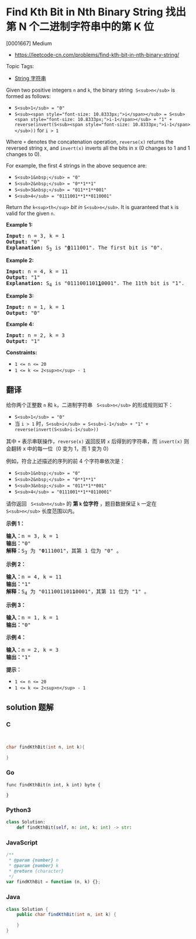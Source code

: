 # Find Kth Bit in Nth Binary String 找出第 N 个二进制字符串中的第 K 位

[0001667] Medium

- https://leetcode-cn.com/problems/find-kth-bit-in-nth-binary-string/

Topic Tags:

- [String 字符串](https://leetcode-cn.com/tag/string/)

Given two positive integers `n` and `k`, the binary string  `S<sub>n</sub>` is formed as follows:

- `S<sub>1</sub> = "0"`
- `S<sub><span style="font-size: 10.8333px;">i</span></sub> = S<sub><span style="font-size: 10.8333px;">i-1</span></sub> + "1" + reverse(invert(S<sub><span style="font-size: 10.8333px;">i-1</span></sub>))` for `i > 1`

Where `+` denotes the concatenation operation, `reverse(x)` returns the reversed string x, and `invert(x)` inverts all the bits in x (0 changes to 1 and 1 changes to 0).

For example, the first 4 strings in the above sequence are:

- `S<sub>1&nbsp;</sub> = "0"`
- `S<sub>2&nbsp;</sub> = "0**1**1"`
- `S<sub>3&nbsp;</sub> = "011**1**001"`
- `S<sub>4</sub> = "0111001**1**0110001"`

Return _the_ `k<sup>th</sup>` _bit_ *in* `S<sub>n</sub>`. It is guaranteed that `k` is valid for the given `n`.

**Example 1:**

<pre><strong>Input:</strong> n = 3, k = 1
<strong>Output:</strong> "0"
<strong>Explanation: </strong>S<sub>3</sub>&nbsp;is "<strong><u>0</u></strong>111001". The first bit is "0".
</pre>

**Example 2:**

<pre><strong>Input:</strong> n = 4, k = 11
<strong>Output:</strong> "1"
<strong>Explanation: </strong>S<sub>4</sub>&nbsp;is "0111001101<strong><u>1</u></strong>0001". The 11th bit is "1".
</pre>

**Example 3:**

<pre><strong>Input:</strong> n = 1, k = 1
<strong>Output:</strong> "0"
</pre>

**Example 4:**

<pre><strong>Input:</strong> n = 2, k = 3
<strong>Output:</strong> "1"
</pre>

**Constraints:**

- `1 <= n <= 20`
- `1 <= k <= 2<sup>n</sup> - 1`

## 翻译

给你两个正整数 `n` 和 `k`，二进制字符串   `S<sub>n</sub>` 的形成规则如下：

- `S<sub>1</sub> = "0"`
- 当 `i > 1` 时，`S<sub>i</sub> = S<sub>i-1</sub> + "1" + reverse(invert(S<sub>i-1</sub>))`

其中 `+` 表示串联操作，`reverse(x)` 返回反转 `x` 后得到的字符串，而 `invert(x)` 则会翻转 x 中的每一位（0 变为 1，而 1 变为 0）

例如，符合上述描述的序列的前 4 个字符串依次是：

- `S<sub>1&nbsp;</sub> = "0"`
- `S<sub>2&nbsp;</sub> = "0**1**1"`
- `S<sub>3&nbsp;</sub> = "011**1**001"`
- `S<sub>4</sub> = "0111001**1**0110001"`

请你返回   `S<sub>n</sub>` 的 **第 `k` 位字符** ，题目数据保证 `k` 一定在 `S<sub>n</sub>` 长度范围以内。

**示例 1：**

<pre><strong>输入：</strong>n = 3, k = 1
<strong>输出：</strong>"0"
<strong>解释：</strong>S<sub>3</sub> 为 "<strong>0</strong>111001"，其第 1 位为 "0" 。
</pre>

**示例 2：**

<pre><strong>输入：</strong>n = 4, k = 11
<strong>输出：</strong>"1"
<strong>解释：</strong>S<sub>4</sub> 为 "0111001101<strong>1</strong>0001"，其第 11 位为 "1" 。
</pre>

**示例 3：**

<pre><strong>输入：</strong>n = 1, k = 1
<strong>输出：</strong>"0"
</pre>

**示例 4：**

<pre><strong>输入：</strong>n = 2, k = 3
<strong>输出：</strong>"1"
</pre>

**提示：**

- `1 <= n <= 20`
- `1 <= k <= 2<sup>n</sup> - 1`

## solution 题解

### C

```c


char findKthBit(int n, int k){

}
```

### Go

```golang
func findKthBit(n int, k int) byte {

}
```

### Python3

```python
class Solution:
    def findKthBit(self, n: int, k: int) -> str:
```

### JavaScript

```javascript
/**
 * @param {number} n
 * @param {number} k
 * @return {character}
 */
var findKthBit = function (n, k) {};
```

### Java

```java
class Solution {
    public char findKthBit(int n, int k) {

    }
}
```
